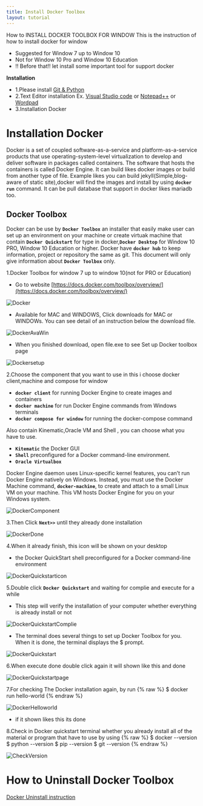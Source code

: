 ```yaml
---
title: Install Docker Toolbox
layout: tutorial
---
```


How to INSTALL DOCKER TOOLBOX FOR WINDOW
This is the instruction of how to install docker for window 
- Suggested for Window 7 up to Window 10
- Not for Window 10 Pro and Window 10 Education
- !! Before that!! let install some important tool for support docker

**Installation**
- 1.Please install [Git & Python](/installs/Gitpython.html)
- 2.Text Editor installation Ex. [Visual Studio code](https://code.visualstudio.com/) or [Notepad++](https://notepad-plus-plus.org/download/v7.7.1.html) or [Wordpad](https://microsoft_wordpad.en.downloadastro.com/)
- 3.Installation Docker

# Installation Docker

Docker is a set of coupled software-as-a-service and platform-as-a-service products that use operating-system-level virtualization to develop and deliver software in packages called containers. The software that hosts the containers is called Docker Engine. It can build likes docker images or build from another type of file. Example likes you can build jekyll(Simple,blog-aware of static site),docker will find the images and install by using **`docker run`** command. It can be pull database that support in docker likes mariadb too. 

## Docker Toolbox

Docker can be use by **`Docker Toolbox`** an installer that easily make user can set up an environment on your machine or create virtuak machine that contain **`Docker Quickstart`** for type in docker,**`Docker Desktop`** for Window 10 PRO, Window 10 Education or higher. Docker have **`docker hub`** to keep information, project or repository the same as git. This document will only give information about **`Docker Toolbox`** only.

1.Docker Toolbox for window 7 up to window 10(not for PRO or Education)

- Go to website [https://docs.docker.com/toolbox/overview/](https://docs.docker.com/toolbox/overview/)

![Docker](/assets/docker1st.jpg)

- Available for MAC and WINDOWS, Click downloads for MAC or WINDOWs. You can see detail of an instruction below the download file.

![DockerAvaWin](/assets/docker2nd.jpg)

- When you finished download, open file.exe to see Set up Docker toolbox page

![Dockersetup](/assets/docker3rd.jpg)

2.Choose the component that you want to use in this i choose docker client,machine and compose for window
- **`docker client`** for running Docker Engine to create images and containers
- **`docker machine`** for run Docker Engine commands from Windows terminals
- **`docker compose for window`** for running the docker-compose command

Also contain Kinematic,Oracle VM and Shell , you can choose what you have to use.

- **`Kitematic`** the Docker GUI
- **`Shell`** preconfigured for a Docker command-line environment.
- **`Oracle Virtualbox`**
 
Docker Engine daemon uses Linux-specific kernel features, you can’t run Docker Engine natively on Windows. Instead, you must use the Docker Machine command, **`docker-machine`**, to create and attach to a small Linux VM on your machine. This VM hosts Docker Engine for you on your Windows system.

![DockerComponent](/assets/docker4th.jpg)

3.Then Click **`Next>>`** until they already done installation

![DockerDone](/assets/docker5th.jpg)

4.When it already finish, this icon will be shown on your desktop
- the Docker QuickStart shell preconfigured for a Docker command-line environment

![DockerQuickstarticon](/assets/docker6th.jpg)

5.Double click **`Docker Quickstart`** and waiting for complie and execute for a while
- This step will verify the installation of your computer whether everything is already install or not

![DockerQuickstartComplie](/assets/docker7th.jpg)

- The terminal does several things to set up Docker Toolbox for you. When it is done, the terminal displays the $ prompt.

![DockerQuickstart](/assets/docker8th.jpg)

6.When execute done double click again it will shown like this and done

![DockerQuickstartpage](/assets/docker9th.jpg)

7.For checking The Docker installation again, by run
    {% raw %}
    $ docker run hello-world
    {% endraw %}

![DockerHelloworld](/assets/docker10th.jpg)

- if it shown likes this its done

8.Check in Docker quickstart terminal whether you already install all of the material or program that have to use by using
    {% raw %}
    $ docker --version
    $ python --version
    $ pip --version
    $ git --version
    {% endraw %}

![CheckVersion](/assets/docker11th.jpg)

# How to Uninstall Docker Toolbox
[Docker Uninstall instruction](https://docs.docker.com/toolbox/toolbox_install_windows/)


